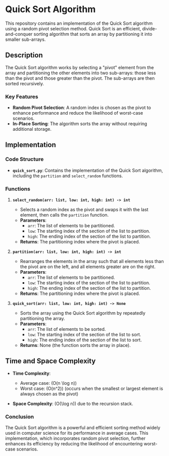 # Quick Sort Algorithm

This repository contains an implementation of the Quick Sort algorithm using a random pivot selection method. Quick Sort is an efficient, divide-and-conquer sorting algorithm that sorts an array by partitioning it into smaller sub-arrays.

## Description

The Quick Sort algorithm works by selecting a "pivot" element from the array and partitioning the other elements into two sub-arrays: those less than the pivot and those greater than the pivot. The sub-arrays are then sorted recursively.

### Key Features
- **Random Pivot Selection**: A random index is chosen as the pivot to enhance performance and reduce the likelihood of worst-case scenarios.
- **In-Place Sorting**: The algorithm sorts the array without requiring additional storage.

## Implementation

### Code Structure

- **`quick_sort.py`**: Contains the implementation of the Quick Sort algorithm, including the `partition` and `select_random` functions.

### Functions

1. **`select_random(arr: list, low: int, high: int) -> int`**
   - Selects a random index as the pivot and swaps it with the last element, then calls the `partition` function.
   - **Parameters**:
     - `arr`: The list of elements to be partitioned.
     - `low`: The starting index of the section of the list to partition.
     - `high`: The ending index of the section of the list to partition.
   - **Returns**: The partitioning index where the pivot is placed.

2. **`partition(arr: list, low: int, high: int) -> int`**
   - Rearranges the elements in the array such that all elements less than the pivot are on the left, and all elements greater are on the right.
   - **Parameters**:
     - `arr`: The list of elements to be partitioned.
     - `low`: The starting index of the section of the list to partition.
     - `high`: The ending index of the section of the list to partition.
   - **Returns**: The partitioning index where the pivot is placed.

3. **`quick_sort(arr: list, low: int, high: int) -> None`**
   - Sorts the array using the Quick Sort algorithm by repeatedly partitioning the array.
   - **Parameters**:
     - `arr`: The list of elements to be sorted.
     - `low`: The starting index of the section of the list to sort.
     - `high`: The ending index of the section of the list to sort.
   - **Returns**: None (the function sorts the array in place).


## Time and Space Complexity

- **Time Complexity**: 
  - Average case: \(O(n \log n)\)
  - Worst case: \(O(n^2)\) (occurs when the smallest or largest element is always chosen as the pivot)
  
- **Space Complexity**: \(O(\log n)\) due to the recursion stack.

### Conclusion
The Quick Sort algorithm is a powerful and efficient sorting method widely used in computer science for its performance in average cases. This implementation, which incorporates random pivot selection, further enhances its efficiency by reducing the likelihood of encountering worst-case scenarios.

